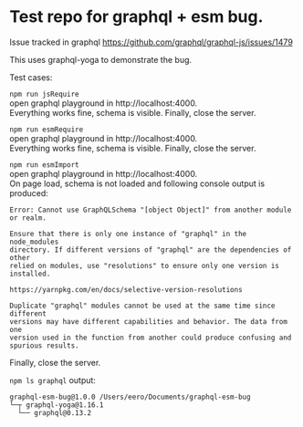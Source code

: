 # Test repo for graphql + esm bug.

Issue tracked in graphql https://github.com/graphql/graphql-js/issues/1479

This uses graphql-yoga to demonstrate the bug.

Test cases:

```npm run jsRequire```   
open graphql playground in http://localhost:4000.  
Everything works fine, schema is visible.
Finally, close the server.

```npm run esmRequire```   
open graphql playground in http://localhost:4000.  
Everything works fine, schema is visible.
Finally, close the server.

```npm run esmImport```   
open graphql playground in http://localhost:4000.  
On page load, schema is not loaded and following console output is produced:
```
Error: Cannot use GraphQLSchema "[object Object]" from another module or realm.

Ensure that there is only one instance of "graphql" in the node_modules
directory. If different versions of "graphql" are the dependencies of other
relied on modules, use "resolutions" to ensure only one version is installed.

https://yarnpkg.com/en/docs/selective-version-resolutions

Duplicate "graphql" modules cannot be used at the same time since different
versions may have different capabilities and behavior. The data from one
version used in the function from another could produce confusing and
spurious results.
```
Finally, close the server.


`npm ls graphql` output:
```
graphql-esm-bug@1.0.0 /Users/eero/Documents/graphql-esm-bug
└─┬ graphql-yoga@1.16.1
  └── graphql@0.13.2 
```
